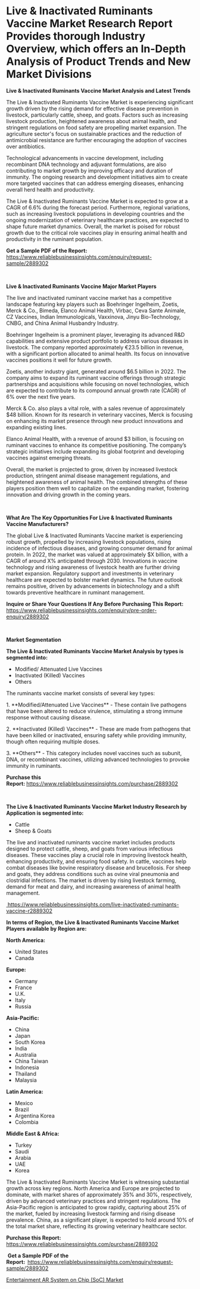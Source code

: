 <p><h1>Live & Inactivated Ruminants Vaccine Market Research Report Provides thorough Industry Overview, which offers an In-Depth Analysis of Product Trends and New Market Divisions</h1></p><p><strong>Live & Inactivated Ruminants Vaccine Market Analysis and Latest Trends</strong></p>
<p><p>The Live & Inactivated Ruminants Vaccine Market is experiencing significant growth driven by the rising demand for effective disease prevention in livestock, particularly cattle, sheep, and goats. Factors such as increasing livestock production, heightened awareness about animal health, and stringent regulations on food safety are propelling market expansion. The agriculture sector's focus on sustainable practices and the reduction of antimicrobial resistance are further encouraging the adoption of vaccines over antibiotics.</p><p>Technological advancements in vaccine development, including recombinant DNA technology and adjuvant formulations, are also contributing to market growth by improving efficacy and duration of immunity. The ongoing research and development initiatives aim to create more targeted vaccines that can address emerging diseases, enhancing overall herd health and productivity.</p><p>The Live & Inactivated Ruminants Vaccine Market is expected to grow at a CAGR of 6.6% during the forecast period. Furthermore, regional variations, such as increasing livestock populations in developing countries and the ongoing modernization of veterinary healthcare practices, are expected to shape future market dynamics. Overall, the market is poised for robust growth due to the critical role vaccines play in ensuring animal health and productivity in the ruminant population.</p></p>
<p><strong>Get a Sample PDF of the Report:&nbsp;</strong> <a href="https://www.reliablebusinessinsights.com/enquiry/request-sample/2889302?utm_campaign=3025&utm_medium=2&utm_source=Github&utm_content=ia&utm_term=14032025&utm_id=live-inactivated-ruminants-vaccine">https://www.reliablebusinessinsights.com/enquiry/request-sample/2889302</a></p>
<p>&nbsp;</p>
<p><strong>Live & Inactivated Ruminants Vaccine Major Market Players</strong></p>
<p><p>The live and inactivated ruminant vaccine market has a competitive landscape featuring key players such as Boehringer Ingelheim, Zoetis, Merck & Co., Bimeda, Elanco Animal Health, Virbac, Ceva Sante Animale, CZ Vaccines, Indian Immunologicals, Vaxxinova, Jinyu Bio-Technology, CNBG, and China Animal Husbandry Industry. </p><p>Boehringer Ingelheim is a prominent player, leveraging its advanced R&D capabilities and extensive product portfolio to address various diseases in livestock. The company reported approximately €23.5 billion in revenue, with a significant portion allocated to animal health. Its focus on innovative vaccines positions it well for future growth.</p><p>Zoetis, another industry giant, generated around $6.5 billion in 2022. The company aims to expand its ruminant vaccine offerings through strategic partnerships and acquisitions while focusing on novel technologies, which are expected to contribute to its compound annual growth rate (CAGR) of 6% over the next five years.</p><p>Merck & Co. also plays a vital role, with a sales revenue of approximately $48 billion. Known for its research in veterinary vaccines, Merck is focusing on enhancing its market presence through new product innovations and expanding existing lines.</p><p>Elanco Animal Health, with a revenue of around $3 billion, is focusing on ruminant vaccines to enhance its competitive positioning. The company’s strategic initiatives include expanding its global footprint and developing vaccines against emerging threats.</p><p>Overall, the market is projected to grow, driven by increased livestock production, stringent animal disease management regulations, and heightened awareness of animal health. The combined strengths of these players position them well to capitalize on the expanding market, fostering innovation and driving growth in the coming years.</p></p>
<p>&nbsp;</p>
<p><strong>What Are The Key Opportunities For Live & Inactivated Ruminants Vaccine Manufacturers?</strong></p>
<p><p>The global Live & Inactivated Ruminants Vaccine market is experiencing robust growth, propelled by increasing livestock populations, rising incidence of infectious diseases, and growing consumer demand for animal protein. In 2022, the market was valued at approximately $X billion, with a CAGR of around X% anticipated through 2030. Innovations in vaccine technology and rising awareness of livestock health are further driving market expansion. Regulatory support and investments in veterinary healthcare are expected to bolster market dynamics. The future outlook remains positive, driven by advancements in biotechnology and a shift towards preventive healthcare in ruminant management.</p></p>
<p><strong>Inquire or Share Your Questions If Any Before Purchasing This Report:</strong> <a href="https://www.reliablebusinessinsights.com/enquiry/pre-order-enquiry/2889302?utm_campaign=3025&utm_medium=2&utm_source=Github&utm_content=ia&utm_term=14032025&utm_id=live-inactivated-ruminants-vaccine">https://www.reliablebusinessinsights.com/enquiry/pre-order-enquiry/2889302</a></p>
<p>&nbsp;</p>
<p><strong>Market Segmentation</strong></p>
<p><strong>The Live & Inactivated Ruminants Vaccine Market Analysis by types is segmented into:</strong></p>
<p><ul><li>Modified/ Attenuated Live Vaccines</li><li>Inactivated (Killed) Vaccines</li><li>Others</li></ul></p>
<p><p>The ruminants vaccine market consists of several key types: </p><p>1. **Modified/Attenuated Live Vaccines** - These contain live pathogens that have been altered to reduce virulence, stimulating a strong immune response without causing disease. </p><p>2. **Inactivated (Killed) Vaccines** - These are made from pathogens that have been killed or inactivated, ensuring safety while providing immunity, though often requiring multiple doses. </p><p>3. **Others** - This category includes novel vaccines such as subunit, DNA, or recombinant vaccines, utilizing advanced technologies to provoke immunity in ruminants.</p></p>
<p><strong>Purchase this Report:&nbsp;</strong><a href="https://www.reliablebusinessinsights.com/purchase/2889302?utm_campaign=3025&utm_medium=2&utm_source=Github&utm_content=ia&utm_term=14032025&utm_id=live-inactivated-ruminants-vaccine">https://www.reliablebusinessinsights.com/purchase/2889302</a></p>
<p>&nbsp;</p>
<p><strong>The Live & Inactivated Ruminants Vaccine Market Industry Research by Application is segmented into:</strong></p>
<p><ul><li>Cattle</li><li>Sheep & Goats</li></ul></p>
<p><p>The live and inactivated ruminants vaccine market includes products designed to protect cattle, sheep, and goats from various infectious diseases. These vaccines play a crucial role in improving livestock health, enhancing productivity, and ensuring food safety. In cattle, vaccines help combat diseases like bovine respiratory disease and brucellosis. For sheep and goats, they address conditions such as ovine viral pneumonia and clostridial infections. The market is driven by rising livestock farming, demand for meat and dairy, and increasing awareness of animal health management.</p></p>
<p><a href="https://www.reliablebusinessinsights.com/live-inactivated-ruminants-vaccine-r2889302?utm_campaign=3025&utm_medium=2&utm_source=Github&utm_content=ia&utm_term=14032025&utm_id=live-inactivated-ruminants-vaccine">&nbsp;https://www.reliablebusinessinsights.com/live-inactivated-ruminants-vaccine-r2889302</a></p>
<p><strong>In terms of Region, the Live & Inactivated Ruminants Vaccine Market Players available by Region are:</strong></p>
<p>
    <p> <strong> North America: </strong>
        <ul>
            <li>United States</li>
            <li>Canada</li>
        </ul>
        </p> 
    <p> <strong> Europe: </strong>
        <ul>
            <li>Germany</li>
            <li>France</li>
            <li>U.K.</li>
            <li>Italy</li>
            <li>Russia</li>
        </ul>
        </p> 
    <p> <strong> Asia-Pacific: </strong>
        <ul>
            <li>China</li>
            <li>Japan</li>
            <li>South Korea</li>
            <li>India</li>
            <li>Australia</li>
            <li>China Taiwan</li>
            <li>Indonesia</li>
            <li>Thailand</li>
            <li>Malaysia</li>
        </ul>
        </p> 
    <p> <strong> Latin America: </strong>
        <ul>
            <li>Mexico</li>
            <li>Brazil</li>
            <li>Argentina Korea</li>
            <li>Colombia</li>
        </ul>
        </p> 
    <p> <strong> Middle East & Africa: </strong>
        <ul>
            <li>Turkey</li>
            <li>Saudi</li>
            <li>Arabia</li>
            <li>UAE</li>
            <li>Korea</li>
        </ul>
    </p>
    </p>
<p><p>The Live & Inactivated Ruminants Vaccine Market is witnessing substantial growth across key regions. North America and Europe are projected to dominate, with market shares of approximately 35% and 30%, respectively, driven by advanced veterinary practices and stringent regulations. The Asia-Pacific region is anticipated to grow rapidly, capturing about 25% of the market, fueled by increasing livestock farming and rising disease prevalence. China, as a significant player, is expected to hold around 10% of the total market share, reflecting its growing veterinary healthcare sector.</p></p>
<p><strong>Purchase this Report: </strong><a href="https://www.reliablebusinessinsights.com/purchase/2889302?utm_campaign=3025&utm_medium=2&utm_source=Github&utm_content=ia&utm_term=14032025&utm_id=live-inactivated-ruminants-vaccine">https://www.reliablebusinessinsights.com/purchase/2889302</a></p>
<p>&nbsp;<strong>Get a Sample PDF of the Report:&nbsp;&nbsp;</strong><a href="https://www.reliablebusinessinsights.com/enquiry/request-sample/2889302?utm_campaign=3025&utm_medium=2&utm_source=Github&utm_content=ia&utm_term=14032025&utm_id=live-inactivated-ruminants-vaccine">https://www.reliablebusinessinsights.com/enquiry/request-sample/2889302</a></p>
<p><strong></strong></p>
<p><p><a href="https://github.com/leyesamilej/Market-Research-Report-List-1/blob/main/entertainment-ar-system-on-chip-soc-market.md?utm_campaign=3025&utm_medium=2&utm_source=Github&utm_content=ia&utm_term=14032025&utm_id=live-inactivated-ruminants-vaccine">Entertainment AR System on Chip (SoC) Market</a></p></p>